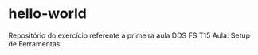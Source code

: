 # hello-world
Repositório do exercício referente a primeira aula DDS FS T15
Aula: Setup de Ferramentas
